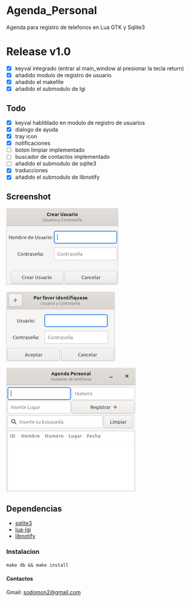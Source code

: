 # Agenda_Personal

Agenda para registro de telefonos en Lua GTK y Sqlite3

# Release v1.0

- [x] keyval integrado (entrar al main_window al presionar la tecla return)
- [x] añadido modulo de registro de usuario
- [x] añadido el makefile
- [x] añadido el submodulo de lgi

## Todo
- [x] keyval hablitilado en modulo de registro de usuarios
- [x] dialogo de ayuda
- [x] tray icon
- [x] notificaciones
- [ ] boton limpiar implementado
- [ ] buscador de contactos implementado
- [ ] añadido el submodulo de sqlite3 
- [x] traducciones
- [x] añadido el submodulo de libnotify

## Screenshot

![registro-de-usuario](screenshot/registro-de-usuario.png) 

![login](screenshot/login.png) 

![registro-de-contactos](screenshot/registro-de-contactos.png) 


## Dependencias

- [sqlite3](https://www.sqlite.org/download.html)
- [lua-lgi](https://github.com/pavouk/lgi/)
- [libnotify](https://github.com/GNOME/libnotify)

### Instalacion
`make db && make install`

#### Contactos

Gmail: sodomon2@gmail.com
